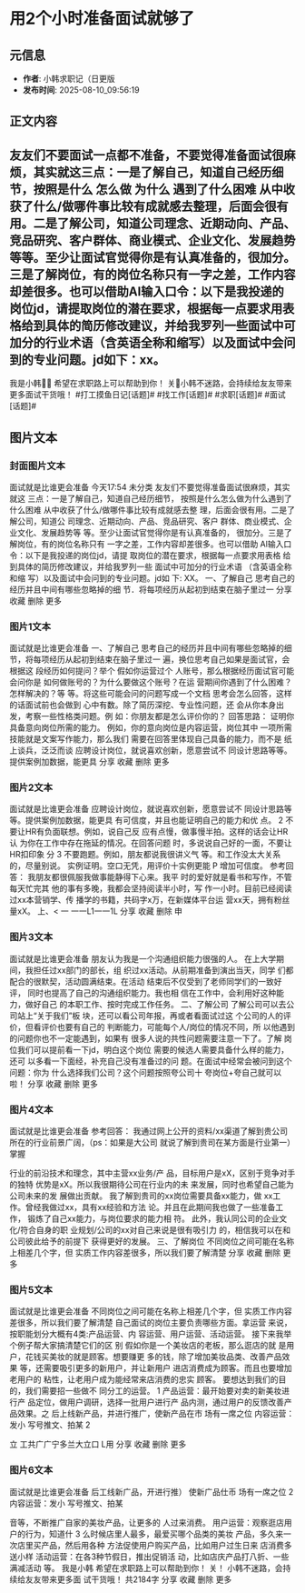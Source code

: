 # 用2个小时准备面试就够了

## 元信息
- **作者**: 小韩求职记（日更版
- **发布时间**: 2025-08-10_09:56:19

## 正文内容

友友们不要面试一点都不准备，不要觉得准备面试很麻烦，其实就这三点：一是了解自己，知道自己经历细节，按照是什么 怎么做 为什么 遇到了什么困难 从中收获了什么/做哪件事比较有成就感去整理，后面会很有用。二是了解公司，知道公司理念、近期动向、产品、竞品研究、客户群体、商业模式、企业文化、发展趋势等等。至少让面试官觉得你是有认真准备的，很加分。三是了解岗位，有的岗位名称只有一字之差，工作内容却差很多。也可以借助AI输入口令：以下是我投递的岗位jd，请提取岗位的潜在要求，根据每一点要求用表格给到具体的简历修改建议，并给我罗列一些面试中可加分的行业术语（含英语全称和缩写）以及面试中会问到的专业问题。jd如下：xx。
-
我是小韩🙋‍♀️
希望在求职路上可以帮助到你！
关🐷小韩不迷路，会持续给友友带来更多面试干货哦！ #打工摸鱼日记[话题]# #找工作[话题]# #求职[话题]# #面试[话题]#

## 图片文本

### 封面图片文本

面试就是比谁更会准备
今天17:54
未分类
友友们不要觉得准备面试很麻烦，其实就这
三点：一是了解自己，知道自己经历细节，
按照是什么怎么做为什么遇到了什么困难
从中收获了什么/做哪件事比较有成就感去整
理，后面会很有用。二是了解公司，知道公
司理念、近期动向、产品、竞品研究、客户
群体、商业模式、企业文化、发展趋势等
等。至少让面试官觉得你是有认真准备的，
很加分。三是了解岗位，有的岗位名称只有
一字之差，工作内容却差很多。也可以借助
Al输入口令：以下是我投递的岗位jd，请提
取岗位的潜在要求，根据每一点要求用表格
给到具体的简历修改建议，并给我罗列一些
面试中可加分的行业术语
（含英语全称和缩
写）以及面试中会问到的专业问题。jd如
下: XX。
一、了解自己
思考自己的经历并且中间有哪些忽略掉的细
节．将每项经历从起初到结束在脑子里过一
分享
收藏
删除
更多

### 图片1文本

面试就是比谁更会准备
一、了解自己
思考自己的经历并且中间有哪些忽略掉的细
节，将每项经历从起初到结束在脑子里过一
遍，换位思考自己如果是面试官，会根据这
段经历如何提问？举个
假如你运营过个
人账号，那么根据经历面试官可能会问你是
如何做账号的？为什么要做这个账号？在运
营期间你遇到了什么困难？怎样解决的？等
等。将这些可能会问的问题写成一个文档
思考会怎么回答，这样的话面试前也会做到
心中有数。除了简历深挖、专业性问题，还
会从你本身出发，考察一些性格类问题。例
如：你朋友都是怎么评价你的？
回答思路：
证明你具备意向岗位所需的能力。
例如，你的意向岗位是内容运营，岗位其中
一项所需技能就是文案写作能力，那么我们
需要在回答里体现自己具备的能力，而不是
纸上谈兵，泛泛而谈
应聘设计岗位，就说喜欢创新，愿意尝试不
同设计思路等等。提供案例加数据，能更具
分享
收藏
删除
更多

### 图片2文本

面试就是比谁更会准备
应聘设计岗位，就说喜欢创新，愿意尝试不
同设计思路等等。提供案例加数据，能更具
有可信度，并且也能证明自己的能力和优
点。
2
不要让HR有负面联想。例如，说自己反
应有点慢，做事慢半拍。这样的话会让HR认
为你在工作中存在拖延的情况。在回答问题
时，多说说自己好的一面，不要让HR扣印象
分
3
不要跑题。例如，朋友都说我很讲义气
等。和工作没太大关系的，尽量别说。
实例证明。空口无凭，用评价十实例更能
P
增加可信度。
参考回答：
我朋友都很佩服我做事能静得下心来。我平
时的爱好就是看书和写作，不管每天忙完其
他的事有多晚，我都会坚持阅读半小时，写
作一小时。目前已经阅读过xx本营销学、传
播学的书籍，共码字x万，在新媒体平台运
营xx天，拥有粉丝量xX。
上、<
一
一一L1一一1L
分享
收藏
删除
申

### 图片3文本

面试就是比谁更会准备
朋友认为我是一个沟通组织能力很强的人。
在上大学期间，我担任过xx部门的部长，组
织过xx活动。从前期准备到演出当天，同学
们都配合的很默契，活动圆满结束。在活动
结束后不仅受到了老师同学们的一致好评，
同时也提高了自己的沟通组织能力。我也相
信在工作中，会利用好这种能力，做好自己
的本职工作、按时完成工作任务。
二、了解公司
了解公司可以去公司站上“关于我们”板
块，还可以看公司年报，再或者看面试过这
个公司的人的评价，但看评价也要有自己的
判断能力，可能每个人/岗位的情况不同，所
以他遇到的问题你也不一定能遇到，如果有
很多人说的共性问题需要注意一下了。了解
岗位我们可以提前看一下jd，明白这个岗位
需要的候选人需要具备什么样的能力，还可
以多看一下面经，补充自己没有准备过的问
题。在面试中经常会被问到这个问题：你为
什么选择我们公司？这个问题按照夸公司十
夸岗位+夸自己就可以啦！
分享
收藏
删除
更多

### 图片4文本

面试就是比谁更会准备
参考回答：
我通过网上公开的资料/xx渠道了解到贵公司
所在的行业前景广阔，（ps：如果是大公司
就说了解到贵司在某方面是行业第一）
掌握


行业的前沿技术和理念，其中主营xx业务/产
品，目标用户是xX，区别于竞争对手的独特
优势是xX。所以我很期待公司在行业内的未
来发展，同时也希望自己能为公司未来的发
展做出贡献。
我了解到贵司的xx岗位需要具备xx能力，做
xx工作。曾经我做过xx，具有xx经验和方法
论。并且在此期间我也做了一些准备工作，
锻炼了自己xx能力，与岗位要求的能力相
符。
此外，我认同公司的企业文化/符合自身的职
业规划/公司的xx对自己来说是很有吸引力
的，相信我可以在和公司彼此给予的前提下
获得更好的发展。
三、了解岗位
不同岗位之间可能在名称上相差几个字，但
实质工作内容差很多，所以我们要了解清楚
分享
收藏
删除
更多

### 图片5文本

面试就是比谁更会准备
不同岗位之间可能在名称上相差几个字，但
实质工作内容差很多，所以我们要了解清楚
自己面试的岗位主要负责哪些方面。拿运营
来说，按职能划分大概有4类:产品运营、内
容运营、用户运营、活动运营。
接下来我举个例子帮大家搞清楚它们的区
别
假如你是一个美妆店的老板，那么逛店的就
是用户，花钱买美妆的就是顾客。想要赚更
多的钱，除了增加美妆品类、改善产品效果
等，还需要吸引更多的新用户，并让新用户
进店消费成为顾客。而且也要增加老用户的
粘性，让老用户成为能经常来店消费的忠实
顾客。
要想达到我们的目的，我们需要招一些做不
同分工的运营。
1
产品运营：最开始要对卖的新美妆进行产
品定位，做用户调研，选择一批用户进行产
品内测，通过用户的反馈改善产品效果。之
后上线新产品，并进行推广，使新产品在市
场有一席之位
内容运营：发小
写号推文、拍某
2

立
工共广广宁多兰大立口
L用
分享
收藏
删除
更多

### 图片6文本

面试就是比谁更会准备
后工线新广品，开进行推）
使新广品仕币
场有一席之位
2
内容运营：发小
写号推文、拍某

音等，不断推广自家的美妆产品，让更多的
人过来消费。
用户运营：观察逛店用户的行为，知道什
3
么时候店里人最多，最爱买哪个品类的美妆
产品，多久来一次店里买产品，然后用各种
方法促使用户购买产品，比如用户过生日来
店消费多送小样
活动运营：在各3种节假日，推出促销活
动，比如店庆产品打八折、一些满减活动
等。
我是小韩
希望在求职路上可以帮助到你！
关！
小韩不迷路，会持续给友友带来更多面
试干货哦！
共2184字
分享
收藏
删除
更多